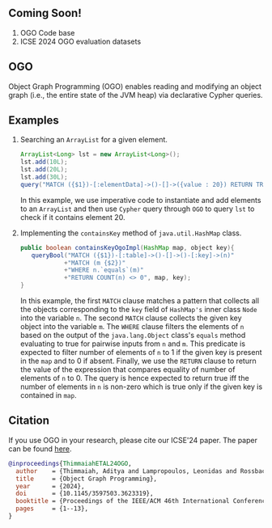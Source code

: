 ## Coming Soon! ##
1. OGO Code base
2. ICSE 2024 OGO evaluation datasets

## OGO ##
Object Graph Programming (OGO) enables reading and modifying an object graph 
(i.e., the entire state of the JVM heap) via declarative Cypher queries.

## Examples ##

1. Searching an `ArrayList` for a given element.
   ```java
   ArrayList<Long> lst = new ArrayList<Long>();
   lst.add(10L);
   lst.add(20L);
   lst.add(30L);
   query("MATCH ({$1})-[:elementData]->()-[]->({value : 20}) RETURN TRUE");
   ```
   In this example, we use imperative code to instantiate and add elements to
   an `ArrayList` and then use `Cypher` query through `OGO` to query `lst` to
   check if it contains element 20.

2. Implementing the `containsKey` method of `java.util.HashMap` class.
   ```java
   public boolean containsKeyOgoImpl(HashMap map, object key){
      queryBool("MATCH ({$1})-[:table]->()-[]->()-[:key]->(n)"
               +"MATCH (m {$2})"
               +"WHERE n.`equals`(m)"
               +"RETURN COUNT(n) <> 0", map, key);
   }
   ```
   In this example, the first `MATCH` clause matches a pattern that collects
   all the objects corresponding to the `key` field of `HashMap's` inner class
   `Node` into the variable `n`. The second `MATCH` clause collects the given key
   object into the variable `m`. The `WHERE` clause filters the elements of `n`
   based on the output of the `java.lang.Object` class's `equals` method evaluating to
   true for pairwise inputs from `n` and `m`. This predicate is expected to filter number of
   elements of `n` to 1 if the given key is present in the `map` and to 0 if absent.
   Finally, we use the `RETURN` clause to return the value of the expression that
   compares equality of number of elements of `n` to 0. The query is hence expected to
   return true iff the number of elements in `n` is non-zero which is true only if the
   given key is contained in `map`.
    
## Citation ##
If you use OGO in your research, please cite our ICSE'24 paper.
The paper can be found [here](https://users.ece.utexas.edu/~gligoric/papers/ThimmaiahETAL24OGO.pdf).

```bibtex
@inproceedings{ThimmaiahETAL24OGO,
  author    = {Thimmaiah, Aditya and Lampropoulos, Leonidas and Rossbach, Christopher and Gligoric, Milos},
  title     = {Object Graph Programming},
  year      = {2024},
  doi       = {10.1145/3597503.3623319},
  booktitle = {Proceedings of the IEEE/ACM 46th International Conference on Software Engineering},
  pages     = {1--13},
}
```
